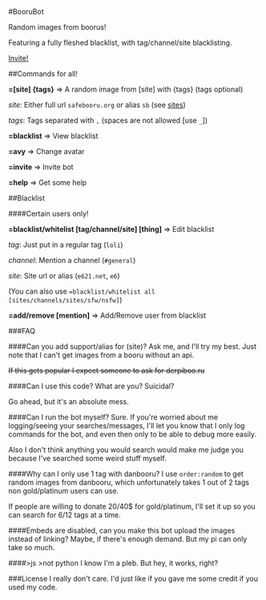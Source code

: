 #BooruBot

Random images from boorus!

Featuring a fully fleshed blacklist, with tag/channel/site blacklisting.

[Invite!](http://discordapp.com/oauth2/authorize?client_id=204721731162734592&scope=bot&permissions=0)

##Commands for all!

**=[site] {tags}** => A random image from [site] with {tags} (tags optional)

*site*: Either full url `safebooru.org` or alias `sb` (see [sites](sites.md))

*tags*: Tags separated with `,` (spaces are not allowed [use `_`])

**=blacklist** => View blacklist

**=avy** => Change avatar

**=invite** => Invite bot

**=help** => Get some help

##Blacklist

####Certain users only!

**=blacklist/whitelist [tag/channel/site] [thing]** => Edit blacklist

*tag*: Just put in a regular tag (`loli`)

*channel*: Mention a channel (`#general`)

*site*: Site url or alias (`e621.net`, `e6`)

(You can also use `=blacklist/whitelist all [sites/channels/sites/sfw/nsfw]`)

**=add/remove [mention]** => Add/Remove user from blacklist

###FAQ

####Can you add support/alias for (site)?
Ask me, and I'll try my best. Just note that I can't get images from a booru without an api.

~~If this gets popular I expect someone to ask for derpiboo.ru~~

####Can I use this code?
What are you? Suicidal?

Go ahead, but it's an absolute mess.

####Can I run the bot myself?
Sure. If you're worried about me logging/seeing your searches/messages, I'll let you know that I only log commands for the bot, and even then only to be able to debug more easily.

Also I don't think anything you would search would make me judge you because I've searched some weird stuff myself.

####Why can I only use 1 tag with danbooru?
I use `order:random` to get random images from danbooru, which unfortunately takes 1 out of 2 tags non gold/platinum users can use.

If people are willing to donate 20/40$ for gold/platinum, I'll set it up so you can search for 6/12 tags at a time.

####Embeds are disabled, can you make this bot upload the images instead of linking?
Maybe, if there's enough demand. But my pi can only take so much.

####>js >not python
I know I'm a pleb. But hey, it works, right?

###License
I really don't care. I'd just like if you gave me some credit if you used my code.
